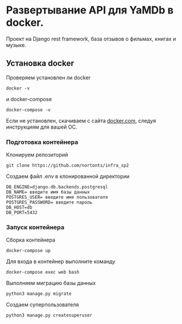 # Развертывание API для YaMDb в docker. 

Проект на Django rest framework, база отзывов о фильмах, книгах и музыке.

## Установка docker

Проверяем установлен ли docker
```
docker -v
```
и docker-compose
```
docker-compose -v
```
Если не установлен, скачиваем с сайта [docker.com](https://www.docker.com/), следуя инструкциям для вашей ОС.
### Подготовка контейнера
Клонируем репозиторий
```
git clone https://github.com/nortonts/infra_sp2
```
Создаем файл .env в клонированной директории
```
DB_ENGINE=django.db.backends.postgresql 
DB_NAME= введите имя базы данных
POSTGRES_USER= введите имя пользователя
POSTGRES_PASSWORD= введите пароль
DB_HOST=db 
DB_PORT=5432 
```
### Запуск контейнера

Сборка контейнера
```
docker-compose up
```
Для входа в контейнер выполните команду
```
docker-compose exec web bash
```
Выполняем миграцию базы данных
```
python3 manage.py migrate
```
Создаем суперпользователя
```
python3 manage.py createsuperuser
```
